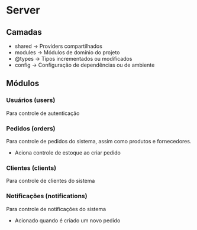 # Server

## Camadas

- shared -> Providers compartilhados
- modules -> Módulos de domínio do projeto
- @types -> Tipos incrementados ou modificados
- config -> Configuração de dependências ou de ambiente

## Módulos

### Usuários (users)

Para controle de autenticação

### Pedidos (orders)

Para controle de pedidos do sistema, assim como produtos e fornecedores.

- Aciona controle de estoque ao criar pedido

### Clientes (clients)

Para controle de clientes do sistema

### Notificações (notifications)

Para controle de notificações do sistema

- Acionado quando é criado um novo pedido
